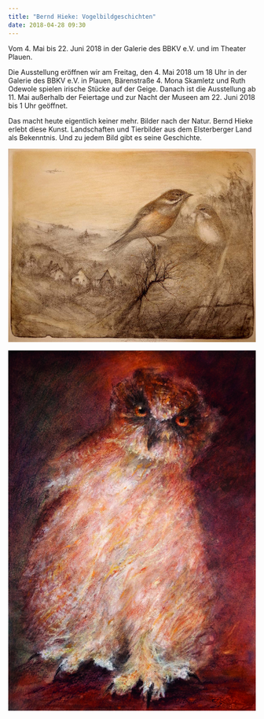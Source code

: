 ```yaml
---
title: "Bernd Hieke: Vogelbildgeschichten"
date: 2018-04-28 09:30
---
```

Vom 4. Mai bis 22. Juni 2018 in der Galerie des BBKV e.V. und im Theater Plauen.

Die Ausstellung eröffnen wir am Freitag, den 4. Mai 2018 um 18 Uhr in der Galerie des BBKV e.V. in Plauen, Bärenstraße 4. Mona Skamletz und Ruth Odewole spielen irische Stücke auf der Geige. Danach ist die Ausstellung ab 11. Mai außerhalb der Feiertage und zur Nacht der Museen am 22. Juni 2018 bis 1 Uhr geöffnet.

Das macht heute eigentlich keiner mehr. Bilder nach der Natur. Bernd Hieke erlebt diese Kunst. Landschaften und Tierbilder aus dem Elsterberger Land als Bekenntnis. Und zu jedem Bild gibt es seine Geschichte.

![Bernd Hieke: Vogel](/img/bernd-hieke-vogelbildgeschichten/bernd-hieke-1.jpg)

![Bernd Hieke: Eule](/img/bernd-hieke-vogelbildgeschichten/bernd-hieke-3.jpg)
